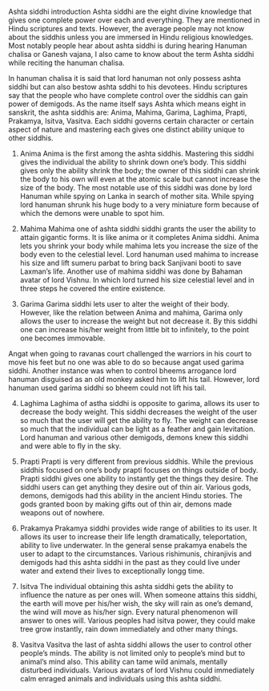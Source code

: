 Ashta siddhi introduction
Ashta siddhi are the eight divine knowledge that gives one complete power over each and everything. They are mentioned in Hindu scriptures and texts. However, the average people may not know about the siddhis unless you are immersed in Hindu religious knowledges. Most notably people hear about ashta siddhi is during hearing Hanuman chalisa or Ganesh vajana, I also came to know about the term Ashta siddhi while reciting the hanuman chalisa.

In hanuman chalisa it is said that lord hanuman not only possess ashta siddhi but can also bestow ashta sddhi to his devotees. Hindu scriptures say that the people who have complete control over the siddhis can gain power of demigods. As the name itself says Ashta which means eight in sanskrit, the ashta siddhis are: Anima, Mahima, Garima, Laghima, Prapti, Prakamya, Isitva, Vasitva. Each siddhi governs certain character or certain aspect of nature and mastering each gives one distinct ability unique to other siddhis.

1) Anima
Anima is the first among the ashta siddhis. Mastering this siddhi gives the individual the ability to shrink down one’s body. This siddhi gives only the ability shrink the body; the owner of this siddhi can shrink the body to his own will even at the atomic scale but cannot increase the size of the body. The most notable use of this siddhi was done by lord Hanuman while spying on Lanka in search of mother sita. While spying lord hanuman shrunk his huge body to a very miniature form because of which the demons were unable to spot him.

2) Mahima
Mahima one of ashta siddhi siddhi grants the user the ability to attain gigantic forms. It is like anima or it completes Anima siddhi. Anima lets you shrink your body while mahima lets you increase the size of the body even to the celestial level. Lord hanuman used mahima to increase his size and lift sumeru parbat to bring back Sanjivani booti to save Laxman’s life. Another use of mahima siddhi was done by Bahaman avatar of lord Vishnu. In which lord turned his size celestial level and in three steps he covered the entire existence.

3) Garima
Garima siddhi lets user to alter the weight of their body. However, like the relation between Anima and mahima, Garima only allows the user to increase the weight but not decrease it. By this siddhi one can increase his/her weight from little bit to infinitely, to the point one becomes immovable.

Angat when going to ravanas court challenged the warriors in his court to move his feet but no one was able to do so because angat used garima siddhi. Another instance was when to control bheems arrogance lord hanuman disguised as an old monkey asked him to lift his tail. However, lord hanuman used garima siddhi so bheem could not lift his tail.

4) Laghima
Laghima of astha siddhi is opposite to garima, allows its user to decrease the body weight. This siddhi decreases the weight of the user so much that the user will get the ability to fly. The weight can decrease so much that the individual can be light as a feather and gain levitation. Lord hanuman and various other demigods, demons knew this siddhi and were able to fly in the sky.

5) Prapti
Prapti is very different from previous siddhis. While the previous siddhis focused on one’s body prapti focuses on things outside of body. Prapti siddhi gives one ability to instantly get the things they desire. The siddhi users can get anything they desire out of thin air. Various gods, demons, demigods had this ability in the ancient Hindu stories. The gods granted boon by making gifts out of thin air, demons made weapons out of nowhere.

6) Prakamya
Prakamya siddhi provides wide range of abilities to its user. It allows its user to increase their life length dramatically, teleportation, ability to live underwater. In the general sense prakamya enabels the user to adapt to the circumstances. Various rishimunis, chiranjivis and demigods had this ashta siddhi in the past as they could live under water and extend their lives to exceptionally longg time.

7) Isitva
The individual obtaining this ashta siddhi gets the ability to influence the nature as per ones will. When someone attains this siddhi, the earth will move per his/her wish, the sky will rain as one’s demand, the wind will move as his/her sign. Every natural phenomenon will answer to ones will. Various peoples had isitva power, they could make tree grow instantly, rain down immediately and other many things.

8) Vasitva
Vasitva the last of ashta siddhi allows the user to control other people’s minds. The ability is not limited only to people’s mind but to animal’s mind also. This ability can tame wild animals, mentally disturbed individuals. Various avatars of lord Vishnu could immediately calm enraged animals and individuals using this ashta siddhi.
